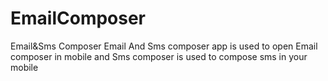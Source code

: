 # EmailComposer
Email&amp;Sms Composer
Email And Sms composer app is used to open Email composer in mobile and Sms composer is used to compose sms in your mobile 
